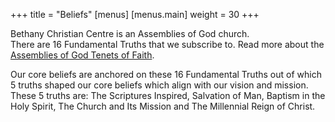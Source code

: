 +++
title	 = "Beliefs"
[menus]
  [menus.main]
    weight = 30
+++

Bethany Christian Centre is an Assemblies of God church.  
There are 16 Fundamental Truths that we subscribe to. Read more about the [Assemblies of God Tenets of Faith](https://www.ag.org.sg/tenets-of-faith/).

Our core beliefs are anchored on these 16 Fundamental Truths out of which 5 
truths shaped our core beliefs which align with our vision and mission. 
These 5 truths are: The Scriptures Inspired, Salvation of Man, Baptism in the 
Holy Spirit, The Church and Its Mission and The Millennial Reign of Christ.
